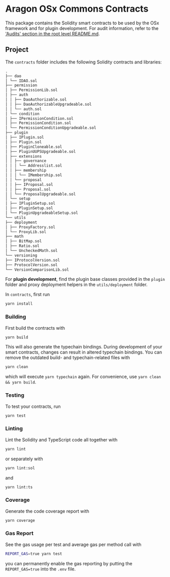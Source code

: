 # Aragon OSx Commons Contracts

This package contains the Solidity smart contracts to be used by the OSx framework and for plugin development.
For audit information, refer to the ['Audits' section in the root level README.md](../README.md#audits).

## Project

The `contracts` folder includes the following Solidity contracts and libraries:

```markdown
.
├── dao
│ └── IDAO.sol
├── permission
│ ├── PermissionLib.sol
│ ├── auth
│ │ ├── DaoAuthorizable.sol
│ │ ├── DaoAuthorizableUpgradeable.sol
│ │ └── auth.sol
│ └── condition
│ ├── IPermissionCondition.sol
│ ├── PermissionCondition.sol
│ └── PermissionConditionUpgradeable.sol
├── plugin
│ ├── IPlugin.sol
│ ├── Plugin.sol
│ ├── PluginCloneable.sol
│ ├── PluginUUPSUpgradeable.sol
│ ├── extensions
│ │ ├── governance
│ │ │ └── Addresslist.sol
│ │ ├── membership
│ │ │ └── IMembership.sol
│ │ └── proposal
│ │ ├── IProposal.sol
│ │ ├── Proposal.sol
│ │ └── ProposalUpgradeable.sol
│ └── setup
│ ├── IPluginSetup.sol
│ ├── PluginSetup.sol
│ └── PluginUpgradeableSetup.sol
└── utils
├── deployment
│ ├── ProxyFactory.sol
│ └── ProxyLib.sol
├── math
│ ├── BitMap.sol
│ ├── Ratio.sol
│ └── UncheckedMath.sol
└── versioning
├── IProtocolVersion.sol
├── ProtocolVersion.sol
└── VersionComparisonLib.sol
```

For **plugin development**, find the plugin base classes provided in the `plugin` folder and proxy deployment helpers in the `utils/deployment` folder.

In `contracts`, first run

```sh
yarn install
```

### Building

First build the contracts with

```sh
yarn build
```

This will also generate the typechain bindings. During development of your smart contracts, changes can result
in altered typechain bindings. You can remove the outdated build- and typechain-related files with

```sh
yarn clean
```

which will execute `yarn typechain` again. For convenience, use `yarn clean && yarn build`.

### Testing

To test your contracts, run

```sh
yarn test
```

### Linting

Lint the Solidity and TypeScript code all together with

```sh
yarn lint
```

or separately with

```sh
yarn lint:sol
```

and

```sh
yarn lint:ts
```

### Coverage

Generate the code coverage report with

```sh
yarn coverage
```

### Gas Report

See the gas usage per test and average gas per method call with

```sh
REPORT_GAS=true yarn test
```

you can permanently enable the gas reporting by putting the `REPORT_GAS=true` into the `.env` file.
